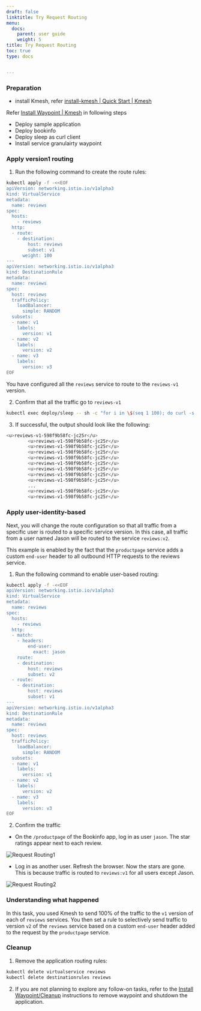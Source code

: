 ```yaml
---
draft: false
linktitle: Try Request Routing
menu:
  docs:
    parent: user guide
    weight: 5
title: Try Request Routing
toc: true
type: docs


---
```


### Preparation

- install Kmesh, refer [install-kmesh | Quick Start | Kmesh](https://kmesh.net/en/docs/setup/quickstart/#install-kmesh)

Refer [Install Waypoint | Kmesh](https://kmesh.net/en/docs/userguide/install_waypoint/#preparation) in following steps

- Deploy sample application
- Deploy bookinfo
- Deploy sleep as curl client
- Install service granulairty waypoint

### Apply version1 routing

1. Run the following command to create the route rules:

```bash
kubectl apply -f -<<EOF
apiVersion: networking.istio.io/v1alpha3
kind: VirtualService
metadata:
  name: reviews
spec:
  hosts:
    - reviews
  http:
  - route:
    - destination:
        host: reviews
        subset: v1
      weight: 100
---
apiVersion: networking.istio.io/v1alpha3
kind: DestinationRule
metadata:
  name: reviews
spec:
  host: reviews
  trafficPolicy:
    loadBalancer:
      simple: RANDOM
  subsets:
  - name: v1
    labels:
      version: v1
  - name: v2
    labels:
      version: v2
  - name: v3
    labels:
      version: v3
EOF
```
You have configured all the `reviews` service to route to the `reviews-v1` version.

2. Confirm that all the traffic go to `reviews-v1`

```bash
kubectl exec deploy/sleep -- sh -c "for i in \$(seq 1 100); do curl -s http://productpage:9080/productpage | grep reviews-v.-; done"
```

3. If successful, the output should look like the following:

```bash
<u>reviews-v1-598f9b58fc-jc25r</u>
        <u>reviews-v1-598f9b58fc-jc25r</u>
        <u>reviews-v1-598f9b58fc-jc25r</u>
        <u>reviews-v1-598f9b58fc-jc25r</u>
        <u>reviews-v1-598f9b58fc-jc25r</u>
        <u>reviews-v1-598f9b58fc-jc25r</u>
        <u>reviews-v1-598f9b58fc-jc25r</u>
        <u>reviews-v1-598f9b58fc-jc25r</u>
        <u>reviews-v1-598f9b58fc-jc25r</u>
        ...
        <u>reviews-v1-598f9b58fc-jc25r</u>
        <u>reviews-v1-598f9b58fc-jc25r</u>
```

### Apply user-identity-based

Next, you will change the route configuration so that all traffic from a specific user is routed to a specific service version. In this case, all traffic from a user named Jason will be routed to the service `reviews:v2`.

This example is enabled by the fact that the `productpage` service adds a custom `end-user` header to all outbound HTTP requests to the reviews service.

1. Run the following command to enable user-based routing:

```bash
kubectl apply -f -<<EOF
apiVersion: networking.istio.io/v1alpha3
kind: VirtualService
metadata:
  name: reviews
spec:
  hosts:
    - reviews
  http:
  - match:
    - headers:
        end-user:
          exact: jason
    route:
    - destination:
        host: reviews
        subset: v2
  - route:
    - destination:
        host: reviews
        subset: v1
---
apiVersion: networking.istio.io/v1alpha3
kind: DestinationRule
metadata:
  name: reviews
spec:
  host: reviews
  trafficPolicy:
    loadBalancer:
      simple: RANDOM
  subsets:
  - name: v1
    labels:
      version: v1
  - name: v2
    labels:
      version: v2
  - name: v3
    labels:
      version: v3
EOF
```

2. Confirm the traffic

- On the `/productpage` of the Bookinfo app, log in as user `jason`. The star ratings appear next to each review.

![Request Routing1](/docs/user_guide/request_routing1.png)

- Log in as another user. Refresh the browser. Now the stars are gone. This is because traffic is routed to `reviews:v1` for all users except Jason.

![Request Routing2](/docs/user_guide/request_routing2.png)

### Understanding what happened

In this task, you used Kmesh to send 100% of the traffic to the `v1` version of each of `reviews` services. You then set a rule to selectively send traffic to version `v2` of the `reviews` service based on a custom `end-user` header added to the request by the `productpage` service.

### Cleanup

1. Remove the application routing rules:

```bash
kubectl delete virtualservice reviews
kubectl delete destinationrules reviews
```

2. If you are not planning to explore any follow-on tasks, refer to the [Install Waypoint/Cleanup](https://kmesh.net/en/docs/userguide/install_waypoint/#cleanup) instructions to remove waypoint and shutdown the application.





